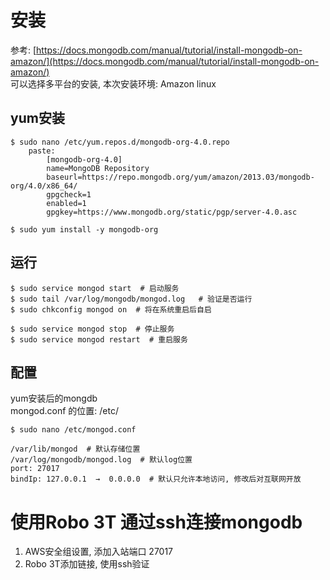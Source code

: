 # 安装

参考: [https://docs.mongodb.com/manual/tutorial/install-mongodb-on-amazon/](https://docs.mongodb.com/manual/tutorial/install-mongodb-on-amazon/)  
可以选择多平台的安装, 本次安装环境: Amazon linux

## yum安装

```
$ sudo nano /etc/yum.repos.d/mongodb-org-4.0.repo
    paste:
        [mongodb-org-4.0]
        name=MongoDB Repository
        baseurl=https://repo.mongodb.org/yum/amazon/2013.03/mongodb-org/4.0/x86_64/
        gpgcheck=1
        enabled=1
        gpgkey=https://www.mongodb.org/static/pgp/server-4.0.asc

$ sudo yum install -y mongodb-org
```

## 运行

```
$ sudo service mongod start  # 启动服务
$ sudo tail /var/log/mongodb/mongod.log   # 验证是否运行
$ sudo chkconfig mongod on  # 将在系统重启后自启

$ sudo service mongod stop  # 停止服务
$ sudo service mongod restart  # 重启服务
```

## 配置

yum安装后的mongdb  
mongod.conf 的位置: /etc/

```
$ sudo nano /etc/mongod.conf

/var/lib/mongod  # 默认存储位置
/var/log/mongodb/mongod.log  # 默认log位置
port: 27017
bindIp: 127.0.0.1  →  0.0.0.0  # 默认只允许本地访问, 修改后对互联网开放
```

# 使用Robo 3T 通过ssh连接mongodb

1. AWS安全组设置, 添加入站端口 27017
2. Robo 3T添加链接, 使用ssh验证



